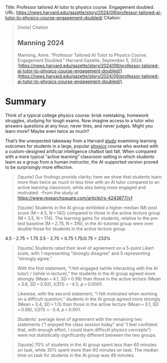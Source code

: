 Title: Professor tailored AI tutor to physics course. Engagement doubled.
URL: https://news.harvard.edu/gazette/story/2024/09/professor-tailored-ai-tutor-to-physics-course-engagement-doubled/
Citation:
> [!note] Citation
> ## Manning 2024
> Manning, Anne. “Professor Tailored AI Tutor to Physics Course. Engagement Doubled.” Harvard Gazette, September 5, 2024. [https://news.harvard.edu/gazette/story/2024/09/professor-tailored-ai-tutor-to-physics-course-engagement-doubled/](https://news.harvard.edu/gazette/story/2024/09/professor-tailored-ai-tutor-to-physics-course-engagement-doubled/).

# Summary

Think of a typical college physics course: brisk notetaking, homework struggles, studying for tough exams. Now imagine access to a tutor who answers questions at any hour, never tires, and never judges. Might you learn more? Maybe even twice as much?

That’s the unexpected takeaway from a Harvard [study](https://www.researchsquare.com/article/rs-4243877/v1) examining learning outcomes for students in a large, popular [physics](https://www.physics.harvard.edu/) course who worked with a custom-designed artificial intelligence chatbot last fall. When compared with a more typical “active learning” classroom setting in which students learn as a group from a human instructor, the AI-supported version proved to be surprisingly more effective.

> [!quote]
> Our findings provide clarity; here we show that students learn more than twice as much in less time with an AI tutor compared to an active learning classroom, while also being more engaged and motivated.
> -From the study at https://www.researchsquare.com/article/rs-4243877/v1

> [!quote]
> Students in the AI group exhibited a higher median (M) post score (M = 4.5, N = 142) compared to those in the active lecture group (M = 3.5, N = 174). The learning gains for students, relative to the pre-test baseline (M = 2.75, N = 316), in the AI-tutored group were over double[](https://www.researchsquare.com/article/rs-4243877/v1#Fn5) those for students in the active lecture group.

4.5 - 2.75 = 1.75
3.5 - 2.75 = 0.75
1.75/0.75 = 233%

> [!quote]
> Students rated their level of agreement on a 5-point Likert scale, with 1 representing “strongly disagree” and 5 representing “strongly agree.” 
> 
> With the first statement, “I felt engaged (while interacting with the AI tutor) / (while in lecture),” the students in the AI group agreed more strongly (Mean = 4.1, SD = 0.98) than those in the active lecture (Mean = 3.6, SD = 0.92), t(311) = -4.5, _p_ < 0.0001. 
> 
> Likewise, with the second statement, “I felt motivated when working on a difficult question,” students in the AI group agreed more strongly (Mean = 3.4, SD = 1.0) than those in the active lecture (Mean = 3.1, SD = 0.86), t(311) = -3.4, _p_ < 0.001. 
> 
> Students’ average level of agreement with the remaining two statements (“I enjoyed the class session today” and “I feel confident that, with enough effort, I could learn difficult physics concepts”) were not statistically significantly different between the two groups.

> [!quote]
> 70% of students in the AI group spent less than 60 minutes on task, while 30% spent more than 60 minutes on task. The median time on task for students in the AI group was 49 minutes.